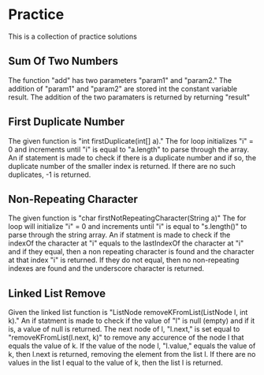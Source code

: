# Practice
This is a collection of practice solutions


## Sum Of Two Numbers
The function "add" has two parameters "param1" and "param2."
The addition of "param1" and "param2" are stored int the constant variable result.
The addition of the two paramaters is returned by returning "result"



## First Duplicate Number
The given function is "int firstDuplicate(int[] a)."
The for loop initializes "i" = 0 and increments until "i" is equal to "a.length" to parse through the array.
An if statement is made to check if there is a duplicate number and if so, the duplicate number of the smaller index is returned.
If there are no such duplicates, -1 is returned.



## Non-Repeating Character
The given function is "char firstNotRepeatingCharacter(String a)"
The for loop will initialize "i" = 0 and increments until "i" is equal to "s.length()" to parse through the string array.
An if statment is made to check if the indexOf the character at "i" equals to the lastIndexOf the character at "i" and if they equal, then a non repeating character is found and the character at that index "i" is returned.
If they do not equal, then no non-repeating indexes are found and the underscore character is returned.



## Linked List Remove
Given the linked list function is "ListNode<Integer> removeKFromList(ListNode<Integer> l, int k)."
An if statment is made to check if the value of "l" is null (empty) and if it is, a value of null is returned.
The next node of l, "l.next," is set equal to "removeKFromList(l.next, k)" to remove any accurence of the node l that equals the value of k.
If the value of the node l, "l.value," equals the value of k, then l.next is returned, removing the element from the list l.
If there are no values in the list l equal to the value of k, then the list l is returned.
